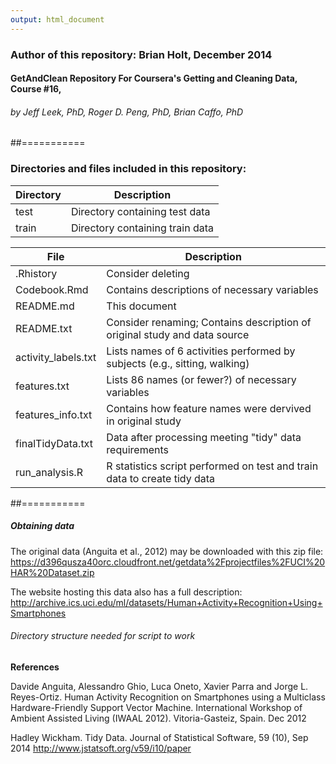```yaml
---
output: html_document
---
```

### Author of this repository: Brian Holt, December 2014

#### GetAndClean Repository For Coursera's Getting and Cleaning Data, Course #16, 

###### by Jeff Leek, PhD, Roger D. Peng, PhD, Brian Caffo, PhD 

##===========

### Directories and files included in this repository:

Directory  |   Description
---|---
test|Directory containing test data
train|Directory containing train data


File     |   Description
---|---
.Rhistory|Consider deleting 
Codebook.Rmd|Contains descriptions of necessary variables
README.md|This document
README.txt|Consider renaming; Contains description of original study and data source
activity_labels.txt|Lists names of 6 activities performed by subjects (e.g., sitting, walking)
features.txt|Lists 86 names (or fewer?) of necessary variables
features_info.txt|Contains how feature names were dervived in original study
finalTidyData.txt|Data after processing meeting "tidy" data requirements
run_analysis.R|R statistics script performed on test and train data to create tidy data


##===========

##### Obtaining data

The original data (Anguita et al., 2012) may be downloaded with this zip file:
https://d396qusza40orc.cloudfront.net/getdata%2Fprojectfiles%2FUCI%20HAR%20Dataset.zip 

The website hosting this data also has a full description:
http://archive.ics.uci.edu/ml/datasets/Human+Activity+Recognition+Using+Smartphones



###### Directory structure needed for script to work



**References**

Davide Anguita, Alessandro Ghio, Luca Oneto, Xavier Parra and Jorge L. Reyes-Ortiz. Human Activity Recognition on Smartphones using a Multiclass Hardware-Friendly Support Vector Machine. International Workshop of Ambient Assisted Living (IWAAL 2012). Vitoria-Gasteiz, Spain. Dec 2012

Hadley Wickham. Tidy Data. Journal of Statistical Software, 59 (10), Sep 2014 http://www.jstatsoft.org/v59/i10/paper
